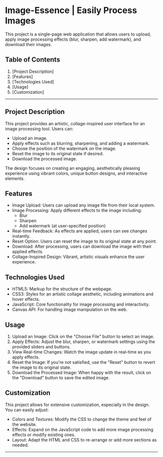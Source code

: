 # Image-Essence | Easily Process Images

This project is a single-page web application that allows users to upload, apply image processing effects (blur, sharpen, add watermark), and download their images. 

## Table of Contents
1. [Project Description]
2. [Features]
3. [Technologies Used]
4. [Usage]
5. [Customization]

---

## Project Description

This project provides an artistic, collage-inspired user interface for an image processing tool. Users can:
- Upload an image.
- Apply effects such as blurring, sharpening, and adding a watermark.
- Choose the position of the watermark on the image.
- Reset the image to its original state if desired.
- Download the processed image.

The design focuses on creating an engaging, aesthetically pleasing experience using vibrant colors, unique button designs, and interactive elements.

## Features

- Image Upload: Users can upload any image file from their local system.
- Image Processing: Apply different effects to the image including:
  - Blur
  - Sharpen
  - Add watermark (at user-specified position)
- Real-time Feedback: As effects are applied, users can see changes instantly.
- Reset Option: Users can reset the image to its original state at any point.
- Download: After processing, users can download the image with their applied effects.
- Collage-Inspired Design: Vibrant, artistic visuals enhance the user experience.

## Technologies Used

- HTML5: Markup for the structure of the webpage.
- CSS3: Styles for an artistic collage aesthetic, including animations and hover effects.
- JavaScript: Core functionality for image processing and interactivity.
- Canvas API: For handling image manipulation on the web.

## Usage

1. Upload an Image: Click on the "Choose File" button to select an image.
2. Apply Effects: Adjust the blur, sharpen, or watermark settings using the provided sliders and buttons.
3. View Real-time Changes: Watch the image update in real-time as you apply effects.
4. Reset the Image: If you're not satisfied, use the "Reset" button to revert the image to its original state.
5. Download the Processed Image: When happy with the result, click on the "Download" button to save the edited image.

## Customization

This project allows for extensive customization, especially in the design. You can easily adjust:
- Colors and Textures: Modify the CSS to change the theme and feel of the website.
- Effects: Expand on the JavaScript code to add more image processing effects or modify existing ones.
- Layout: Adapt the HTML and CSS to re-arrange or add more sections as needed.

---

